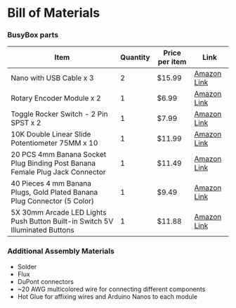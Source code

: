 # Bill of Materials

### BusyBox parts
| Item | Quantity | Price per item | Link |
|------|----------|-------|------|
| Nano with USB Cable x 3 | 2 | $15.99 | [Amazon Link](https://www.amazon.com/dp/B07G99NNXL/ref=ox_ya_os_product) |
| Rotary Encoder Module x 2 | 1 | $6.99 | [Amazon Link](https://www.amazon.com/dp/B0D2TTG858/ref=ox_ya_os_product) |
| Toggle Rocker Switch - 2 Pin SPST x 2 | 1 | $7.99 | [Amazon Link](https://www.amazon.com/dp/B07T6XWZKN/ref=ox_ya_os_product?th=1) |
| 10K Double Linear Slide Potentiometer 75MM x 10 | 1 | $11.99 | [Amazon Link](https://www.amazon.com/dp/B09NX39NWR/ref=ox_ya_os_product) |
| 20 PCS 4mm Banana Socket Plug Binding Post Banana Female Plug Jack Connector | 1 | $11.49 | [Amazon Link](https://www.amazon.com/dp/B07KJX4G46/ref=ox_ya_os_product) |
| 40 Pieces 4 mm Banana Plugs, Gold Plated Banana Plug Connector (5 Color) | 1 | $9.49 | [Amazon Link](https://www.amazon.com/dp/B07ZP7GCYR) |
| 5X 30mm Arcade LED Lights Push Button Built-in Switch 5V Illuminated Buttons | 1 | $11.88 | [Amazon Link](https://www.amazon.com/dp/B01N11BDX9/ref=ox_ya_os_product) |


### Additional Assembly Materials

 - Solder
 - Flux
 - DuPont connectors
 - ~20 AWG multicolored wire for connecting different components
 - Hot Glue for affixing wires and Arduino Nanos to each module
